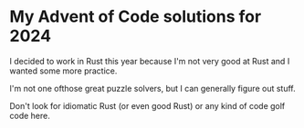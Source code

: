 # My Advent of Code solutions for 2024

I decided to work in Rust this year because I'm not very good at Rust and I wanted some more practice.

I'm not one ofthose great puzzle solvers, but I can generally figure out stuff.

Don't look for idiomatic Rust (or even good Rust) or any kind of code golf code here.
